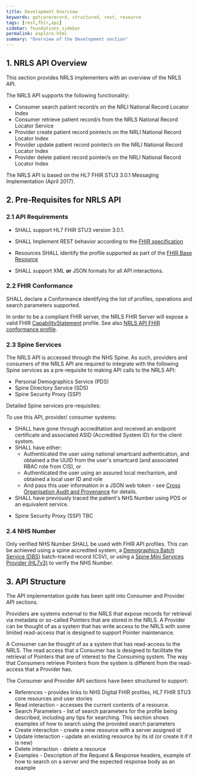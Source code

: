 ```yaml
---
title: Development Overview
keywords: getcarerecord, structured, rest, resource
tags: [rest,fhir,api]
sidebar: foundations_sidebar
permalink: explore.html
summary: "Overview of the Development section"
---
```


<!--
{% include custom/search.warnbanner.html %}

{% include custom/api_overview.svg %}
-->

## 1. NRLS API Overview ##

This section provides NRLS implementers with an overview of the NRLS API.

The NRLS API supports the following functionality:

- Consumer search patient record/s on the NRLI National Record Locator Index
- Consumer retrieve patient record/s from the NRLS National Record Locator Service
- Provider create patient record pointer/s on the NRLI National Record Locator Index
- Provider update patient record pointer/s on the NRLI National Record Locator Index
- Provider delete patient record pointer/s on the NRLI National Record Locator Index

The NRLS API is based on the HL7 FHIR STU3 3.0.1 Messaging Implementation (April 2017).

## 2. Pre-Requisites for NRLS API ##

### 2.1 API Requirements ###

- SHALL support HL7 FHIR STU3 version 3.0.1.

<!--- SHALL support the CareConnect Patient resource profile.
- SHALL support at least one additional resource profile from the list of CareConnect Profiles-->

- SHALL Implement REST behavior according to the [FHIR specification](http://http://www.hl7.org/fhir/http.html)

- Resources SHALL identify the profile supported as part of the [FHIR Base Resource](https://hl7.org/fhir/resource-definitions.html#Resource.meta)

- SHALL support XML **or** JSON formats for all API interactions.


### 2.2 FHIR Conformance ###

SHALL declare a Conformance identifying the list of profiles, operations and search parameters supported.

In order to be a compliant FHIR server, the NRLS FHIR Server will expose a valid FHIR [CapabilityStatement](https://www.http://hl7.org/fhir/STU3/capabilitystatement.html) profile. See also [NRLS API FHIR conformance profile](api_foundation_conformance.html).

### 2.3 Spine Services ###

The NRLS API is accessed through the NHS Spine. As such, providers and consumers of the NRLS API are required to integrate with the following Spine services as a pre-requisite to making API calls to the NRLS API:

- Personal Demographics Service (PDS)
- Spine Directory Service (SDS)
- Spine Security Proxy (SSP)

Detailed Spine services pre-requisites:

To use this API, provider/ consumer systems:

- SHALL have gone through accreditation and received an endpoint certificate and associated ASID (Accredited System ID) for the client system.
- SHALL have either:
	- Authenticated the user using national smartcard authentication, and obtained a the UUID from the user's smartcard (and associated RBAC role from CIS), or
	- Authenticated the user using an assured local mechanism, and obtained a local user ID and role
	- And pass this user information in a JSON web token - see [Cross Organisation Audit and Provenance](integration_cross_organisation_audit_and_provenance.html) for details.
- SHALL have previously traced the patient's NHS Number using PDS or an equivalent service.

<!--
- Provider/ consumer systems SHALL have gone through accreditation and received an endpoint certificate and associated ASID for the client system.
- Provider/ consumer systems SHALL be capable of PDS tracing (or equivalent service e.g. SMSP) of patients
- Provider/ consumer systems SHALL have obtained a local user ID and role and passed this user information in a JSON web token.
-->
<!--- Provider/ consumer systems Shall have either authenticated the user using national smartcard authentication, and obtained a UUID from the user’s smartcard (and associated RBAC role from CIS) or authenticated the user using an assured local mechanism, and obtained a local user ID and role and passed this user information in a JSON web token.-->
- Spine Security Proxy (SSP) TBC

### 2.4 NHS Number ###

Only verified NHS Number SHALL be used with FHIR API profiles. This can be achieved using a spine accredited system, a [Demographics Batch Service (DBS)](https://developer.nhs.uk/library/systems/demographic-batch-service-dbs/) batch-traced record (CSV), or using a [Spine Mini Services Provider (HL7v3)](https://nhsconnect.github.io/spine-smsp/) to verify the NHS Number.

<!--
{% include custom/contribute.html content="Get in touch with interoperabilityteam@nhs.net to improve the Prerequisites." %}
-->
## 3. API Structure ##

The API implementation guide has been split into Consumer and Provider API sections. 

Providers are systems external to the NRLS that expose records for retrieval via metadata or so-called Pointers that are stored in the NRLS. A Provider can be thought of as a system that has write access to the NRLS with some limited read-access that is designed to support Pointer maintenance. 

A Consumer can be thought of as a system that has read-access to the NRLS. The read access that a Consumer has is designed to facilitate the retrieval of Pointers that are of interest to the Consuming system. The way that Consumers retrieve Pointers from the system is different from the read-access that a Provider has.

The Consumer and Provider API sections have been structured to support:

- References - provides links to NHS Digital FHIR profiles, HL7 FHIR STU3 core resources and user stories
- Read interaction - accesses the current contents of a resource.
- Search Parameters - list of search parameters for the profile being described, including any tips for searching. This section shows examples of how to search using the provided search parameters
- Create interaction - create a new resource with a server assigned id
- Update interaction - update an existing resource by its id (or create it if it is new)
- Delete interaction - delete a resource
- Examples - Description of the Request & Response headers, example of how to search on a server and the expected response body as an example


